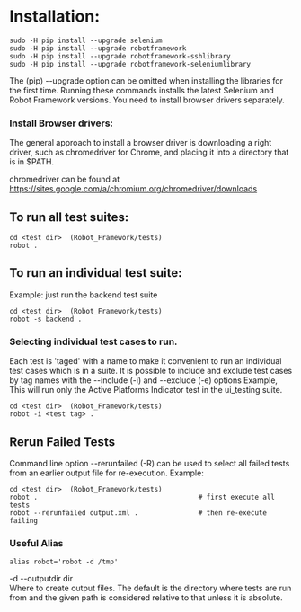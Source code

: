 # Installation:
```
sudo -H pip install --upgrade selenium
sudo -H pip install --upgrade robotframework
sudo -H pip install --upgrade robotframework-sshlibrary
sudo -H pip install --upgrade robotframework-seleniumlibrary
```
The (pip) --upgrade option can be omitted when installing the libraries for the first time.
Running these commands installs the latest Selenium and Robot Framework versions. You need to install browser drivers separately. 

### Install Browser drivers:
The general approach to install a browser driver is downloading a right driver, such as chromedriver for Chrome, and placing it into a directory that is in $PATH.

chromedriver can be found at https://sites.google.com/a/chromium.org/chromedriver/downloads

## To run all test suites:
```
cd <test dir>  (Robot_Framework/tests)
robot .
```
## To run an individual test suite: 
Example: just  run the backend test suite
```
cd <test dir>  (Robot_Framework/tests)
robot -s backend .
```

### Selecting individual test cases to run.
Each test is 'taged' with a name to make it convenient to run an individual test cases which is in a suite.
It is possible to include and exclude test cases by tag names with the --include (-i) and --exclude (-e) options
Example, This will run only the Active Platforms Indicator test in the ui_testing suite.
```
cd <test dir>  (Robot_Framework/tests)
robot -i <test tag> .
```

## Rerun Failed Tests
Command line option --rerunfailed (-R) can be used to select all failed tests from an earlier output file for re-execution.
Example:
```
cd <test dir>  (Robot_Framework/tests)
robot .                                        # first execute all tests
robot --rerunfailed output.xml .               # then re-execute failing
``` 

### Useful Alias
```
alias robot='robot -d /tmp'
```
 -d --outputdir dir       
 Where to create output files. The default is the directory where tests are run from and the given path is considered relative to that unless it is absolute.
